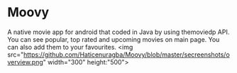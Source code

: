# Moovy
A native movie app for android that coded in Java by using themoviedp API.
You can see popular, top rated and upcoming movies on main page. You can also add them to your favourites.
<img src="https://github.com/Haticenuragba/Moovy/blob/master/secreenshots/overview.png" width="300" height:"500">
